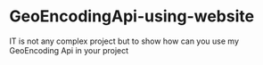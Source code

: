 # GeoEncodingApi-using-website
IT is not any complex project but to show how can you use my GeoEncoding Api in your project
